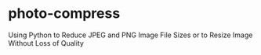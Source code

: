 # photo-compress
Using Python to Reduce JPEG and PNG Image File Sizes or to Resize Image Without Loss of Quality
